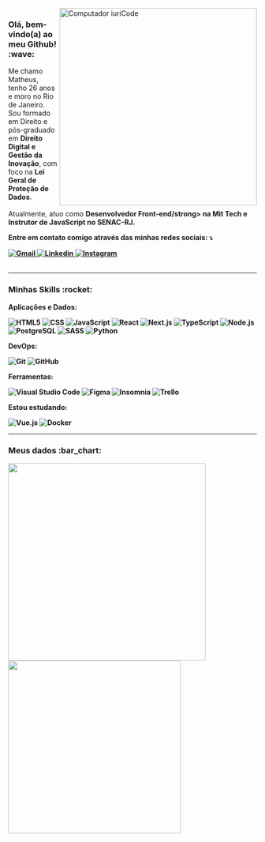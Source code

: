 <img src="https://raw.githubusercontent.com/MicaelliMedeiros/micaellimedeiros/master/image/computer-illustration.png" min-width="400px" max-width="400px" width="400px" align="right" alt="Computador iuriCode">

<h3>Olá, bem-vindo(a) ao meu Github! :wave:</h3>

<p align="left"> 
  Me chamo Matheus, tenho 26 anos e moro no Rio de Janeiro. Sou formado em Direito e pós-graduado em <strong>Direito Digital e Gestão da Inovação</strong>, com foco na <strong>Lei Geral de Proteção de Dados</strong>.
  </br>
  </br>
  Atualmente, atuo como <strong>Desenvolvedor Front-end/strong> na Mit Tech e Instrutor de JavaScript no SENAC-RJ.
</p>

<p align="left">
  Entre em contato comigo através das minhas redes sociais: ⤵️
</p>

<div align="left">
  <a href="mailto:matheusfelipetp@outlook.com" target="_blank">
    <img src="https://img.shields.io/badge/-Gmail-FF0000?style=flat-square&labelColor=FF0000&logo=gmail&logoColor=white&link=mailto:matheusfelipetp@outlook.com" alt="Gmail"/>
  </a>

  <a href="https://www.linkedin.com/in/matheusfelipetp" target="_blank">
    <img src="https://img.shields.io/badge/-Linkedin-0e76a8?style=flat-square&logo=Linkedin&logoColor=white&link=https://www.linkedin.com/in/matheusfelipetp" alt="Linkedin" />
  </a>

  <a href="https://instagram.com/matheusfelipetp" target="_blank">
    <img src="https://img.shields.io/badge/-Instagram-DF0174?style=flat-square&labelColor=DF0174&logo=instagram&logoColor=white&link=https://instagram.com/matheusfelipetp" alt="Instagram">
  </a>
  
</div>  

</br>

---

<h3>Minhas Skills :rocket:</h3>

  **Aplicações e Dados:**

  ![HTML5](https://img.shields.io/badge/-HTML5-333333?style=flat&logo=HTML5)
  ![CSS](https://img.shields.io/badge/-CSS-333333?style=flat&logo=CSS3&logoColor=1572B6)
  ![JavaScript](https://img.shields.io/badge/-JavaScript-333333?style=flat&logo=javascript)
  ![React](https://img.shields.io/badge/-React-333333?style=flat&logo=react)
  ![Next.js](https://img.shields.io/badge/-Next.js-333333?style=flat&logo=Next.js)
  ![TypeScript](https://img.shields.io/badge/-TypeScript-333333?style=flat&logo=TypeScript)
  ![Node.js](https://img.shields.io/badge/-Node.js-333333?style=flat&logo=Node.js)
  ![PostgreSQL](https://img.shields.io/badge/-PostgreSQL-333333?style=flat&logo=PostgreSQL)
  ![SASS](https://img.shields.io/badge/-SASS-333333?style=flat&logo=SASS)
  ![Python](https://img.shields.io/badge/-Python-333333?style=flat&logo=Python)

**DevOps:**

  ![Git](https://img.shields.io/badge/-Git-333333?style=flat&logo=git)
  ![GitHub](https://img.shields.io/badge/-GitHub-333333?style=flat&logo=github)
  

**Ferramentas:**

  ![Visual Studio Code](https://img.shields.io/badge/-Visual%20Studio%20Code-333333?style=flat&logo=visual-studio-code&logoColor=007ACC)
  ![Figma](https://img.shields.io/badge/-Figma-333333?style=flat&logo=figma&logoColor=fff)
  ![Insomnia](https://img.shields.io/badge/-Insomnia-333333?style=flat&logo=insomnia)
  ![Trello](https://img.shields.io/badge/-Trello-333333?style=flat&logo=trello&logoColor=007ACC)

  
**Estou estudando:**
  
  ![Vue.js](https://img.shields.io/badge/-Vue.js-333333?style=flat&logo=Vue.js)
  ![Docker](https://img.shields.io/badge/-Docker-333333?style=flat&logo=Docker)

---
  
<h3>Meus dados :bar_chart:</h3>
  
  <div>
      <a href="https://github.com/matheusfelipetp">
      <img width="400px" src="https://github-readme-stats.vercel.app/api?username=matheusfelipetp&show_icons=true&theme=tokyonight&include_all_commits=true&count_private=true"/>
      <img width="350px" src="https://github-readme-stats.vercel.app/api/top-langs/?username=matheusfelipetp&layout=compact&langs_count=7&theme=tokyonight"/>
  </div>
    
